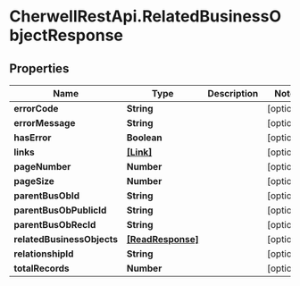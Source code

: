 # CherwellRestApi.RelatedBusinessObjectResponse

## Properties
Name | Type | Description | Notes
------------ | ------------- | ------------- | -------------
**errorCode** | **String** |  | [optional] 
**errorMessage** | **String** |  | [optional] 
**hasError** | **Boolean** |  | [optional] 
**links** | [**[Link]**](Link.md) |  | [optional] 
**pageNumber** | **Number** |  | [optional] 
**pageSize** | **Number** |  | [optional] 
**parentBusObId** | **String** |  | [optional] 
**parentBusObPublicId** | **String** |  | [optional] 
**parentBusObRecId** | **String** |  | [optional] 
**relatedBusinessObjects** | [**[ReadResponse]**](ReadResponse.md) |  | [optional] 
**relationshipId** | **String** |  | [optional] 
**totalRecords** | **Number** |  | [optional] 


